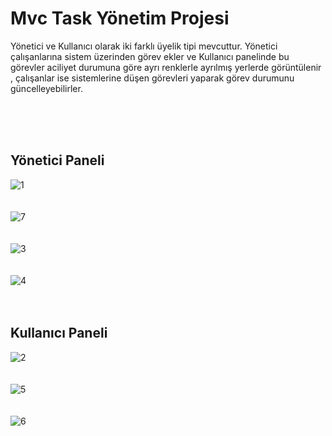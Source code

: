 # Mvc Task Yönetim Projesi

Yönetici ve Kullanıcı olarak iki farklı üyelik tipi mevcuttur. Yönetici çalışanlarına sistem üzerinden görev ekler ve Kullanıcı panelinde bu görevler aciliyet durumuna göre ayrı renklerle ayrılmış yerlerde görüntülenir , çalışanlar ise sistemlerine düşen görevleri yaparak görev durumunu güncelleyebilirler.

<br>
<br>
<br>

## Yönetici Paneli
![1](https://user-images.githubusercontent.com/91637929/172221581-0a503f12-1929-43be-abc2-868a9af0f61d.PNG)
<br>
<br>
<br>
![7](https://user-images.githubusercontent.com/91637929/172221683-bab25864-d7a2-4ed5-accc-a915a979d90e.PNG)
<br>
<br>
<br>
![3](https://user-images.githubusercontent.com/91637929/172221802-a9f17022-5f83-41f8-898e-d8efe14e31e3.PNG)
<br>
<br>
<br>
![4](https://user-images.githubusercontent.com/91637929/172221872-58fc5576-2685-4c03-8d25-8fda0424cb30.PNG)
<br>
<br>
<br>

## Kullanıcı Paneli
![2](https://user-images.githubusercontent.com/91637929/172222161-269325fc-7b84-482d-9a89-82be1bbb7ad6.PNG)
<br>
<br>
<br>
![5](https://user-images.githubusercontent.com/91637929/172222248-25256604-09b8-472b-820c-29ec41e386f1.PNG)
<br>
<br>
<br>
![6](https://user-images.githubusercontent.com/91637929/172222311-e72ffc24-22b9-440a-9ac9-bc1666f978d7.PNG)








